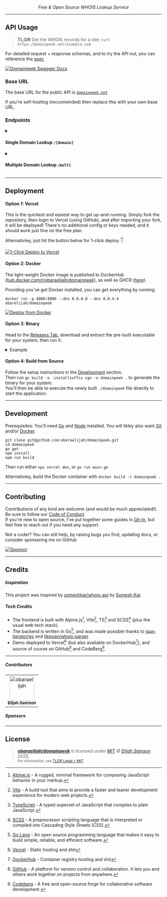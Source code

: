 <p align="center">
<i>Free & Open Source WHOIS Lookup Service</i>
<br />
</p>

---

## API Usage

> **TL;DR** Get the WHOIS records for a site: `curl https:/domainpeek.net/example.com`

For detailed request + response schemas, and to try the API out, you can reference the [spec](https://domainpeek.net/docs.html)

[![Domainpeek Swagger Docs](https://img.shields.io/badge/Swagger-Docs-85EA2D?style=for-the-badge&logo=swagger&labelColor=1b2744&link=https%3A%2F%2Fdomainpeek.net%2Fdocs.html)](https://domainpeek.net/docs.html)

### Base URL

The base URL for the public API is [`domainpeek.net`](https:/domainpeek.net)

If you're self-hosting (reccomended) then replace this with your own base URL.

### Endpoints

<details>
  <summary><h4>Single Domain Lookup <code>/[domain]</code></h4></summary>

- **URL**: `/[domain]`
- **Method**: `GET`
- **URL Params**: None
- **Success Response**:
  - **Code**: 200
  - **Content**: WHOIS data for the specified domain in JSON format.
- **Error Response**:
  - **Code**: 400 BAD REQUEST
  - **Content**: `{ "error": "Domain not specified" }`
  - **Code**: 404 NOT FOUND
  - **Content**: `{ "error": "Domain not found" }`
- **Sample Call**:

##### Command Line

```bash
curl https://domainpeek.net/example.com
```

##### JavaScript

```javascript
fetch('https://domainpeek.net/example.com')
  .then(response => response.json())
  .then(data => console.log(data))
  .catch(error => console.error('Error:', error));
```

##### Python

```python
import requests

response = requests.get('https://domainpeek.net/example.com')
if response.status_code == 200:
    print(response.json())
else:
    print("Error:", response.status_code)
```

</details>

<details>
  <summary><h4>Multiple Domain Lookup <code>/multi</code></h4></summary>

- **URL**: `/multi`
- **Method**: `GET`
- **Query Params**: 
  - **domains**: A comma-separated list of domains.
- **Success Response**:
  - **Code**: 200
  - **Content**: Array of WHOIS data for the specified domains in JSON format.
- **Error Response**:
  - **Code**: 400 BAD REQUEST
  - **Content**: `{ "error": "No domains specified" }`
  - **Code**: 500 INTERNAL SERVER ERROR
  - **Content**: `{ "error": "[error message]" }`
- **Sample Call**:

```
curl "https://domainpeek.com/multi?domains=example.com,example.net"
```

</details>

---

## Deployment

#### Option 1: Vercel

This is the quickest and easiest way to get up-and-running. Simply fork the repository, then login to Vercel (using GitHub), and after importing your fork, it will be deployed! There's no additional config or keys needed, and it should work just fine on the free plan.

Alternativley, just hit the button below for 1-click deploy 👇

[![1-Click Deploy to Vercel](https://img.shields.io/badge/Deploy-Vercel-ffffff?style=for-the-badge&logo=vercel&labelColor=1b2744&link=https%3A%2F%2Fdomainpeek.as93.net%2Fdocs.html)](https://vercel.com/new/clone?repository-url=https%3A%2F%2Fgithub.com%2Fobaraelijah%2Fdomainpeek&demo-title=domainpeek%20Demo&demo-url=https%3A%2F%2Fdomainpeek.as93.net&demo-image=https%3A%2F%2Fi.ibb.co%2FJ5r1zCP%2Fdomainpeek-square.png)

#### Option 2: Docker

The light-weight Docker image is published to DockerHub ([hub.docker.com/r/obaraelijah/domainpeek](https://hub.docker.com/r/obaraelijah/domainpeek)), as well as GHCR ([here](https://github.com/obaraelijah/domainpeek/pkgs/container/domainpeek)).

Providing you've got Docker installed, you can get everything by running:

```shell
docker run -p 8080:8080 --dns 8.8.8.8 --dns 8.8.4.4 obarelijah/domainpeek
```

[![Deploy from Docker](https://img.shields.io/badge/Deploy-Docker-2496ED?style=for-the-badge&logo=docker&labelColor=1b2744&link=https%3A%2F%2Fdomainpeek.as93.net%2Fdocs.html)](https://hub.docker.com/r/domainpeek/domainpeek)

#### Option 3: Binary

Head to the [Releases Tab](https://github.com/obaraelijah/domainpeek/releases), download and extract the pre-built executable for your system, then run it.

<details>

<summary>Example</summary>

If you're using the command line, you can do something like this<br>
Don't forget to update (v1.0) with the version number you want, and (linux-amd64) with your system's architecture.
  
```bash
# Download the binary for your system (from releases tab)
wget https://github.com/obaraelijah/domainpeek/releases/download/v0.9/domainpeek-v0.9-linux-amd64.tar.gz -O ./domainpeek.tar.gz

# Extract the compressed file
tar -xzvf domainpeek.tar.gz

# Make it executable
chmod +x domainpeek

# Run domainpeek!
./domainpeek
```

</details>

#### Option 4: Build from Source

Follow the setup instructions in the [Development](#development) section.<br>
Then run `go build -a -installsuffix cgo -o domainpeek .` to generate the binary for your system.<br>
You'll then be able to execute the newly built `./domainpeek` file directly to start the application.

---

## Development

Prerequisites: You'll need [Go](https://go.dev/) and [Node](https://nodejs.org/) installed. You will likley also want [Git](https://git-scm.com/) and/or [Docker](https://www.docker.com/).

```
git clone git@github.com:obaraelijah/domainpeek.git
cd domainpeek
go get
npm install
npm run build
```

Then run either `npx vercel dev`, or `go run main.go`

Alternativley, build the Docker container with `docker build -t domainpeek .`

---

## Contributing

Contributions of any kind are welcome (and would be much appreciated!). Be sure to follow our [Code of Conduct](https://github.com/obaraelijah/domainpeek/blob/main/.github/CODE_OF_CONDUCT.md).<br>
If you're new to open source, I've put together some guides in [Git-In](https://github.com/obaraelijah/git-into-open-source/), but feel free to reach out if you need any support.

Not a coder? You can still help, by raising bugs you find, updating docs, or consider sponsoring me on GitHub

[![Sponsor](https://img.shields.io/badge/Sponsor-obaraelijah-EA4AAA?style=for-the-badge&logo=githubsponsors&labelColor=1b2744&link=https%3A%2F%2Fgithub.com%2Fsponsors%2Fobaraelijah)](https://github.com/sponsors/obaraelijah)

---

## Credits

##### Inspiration
This project was inspired by [someshkar/whois-api](https://github.com/someshkar/whois-api) by [Somesh Kar](https://someshkar.com/).

##### Tech Credits
- The frontend is built with Alpine.js[^alpinejs], Vite[^vite], TS[^typescript] and SCSS[^scss] (plus the usual web tech stack).
- The backend is written in Go[^golang], and was made possible thanks to [json-iterator/go](https://github.com/json-iterator/go) and [likexian/whois-parser](https://github.com/likexian/whois-parser)
- Demo deployed to Vercel[^vercel] (but also available on DockerHub[^dockerhub]), and source of course on GitHub[^github] and CodeBerg[^codeberg].

[^alpinejs]: [Alpine.js](https://alpinejs.dev/) - A rugged, minimal framework for composing JavaScript behavior in your markup.
[^vite]: [Vite](https://vitejs.dev/) - A build tool that aims to provide a faster and leaner development experience for modern web projects.
[^typescript]: [TypeScript](https://www.typescriptlang.org/) - A typed superset of JavaScript that compiles to plain JavaScript.
[^scss]: [SCSS](https://sass-lang.com/) - A preprocessor scripting language that is interpreted or compiled into Cascading Style Sheets (CSS).
[^golang]: [Go Lang](https://golang.org/) - An open source programming language that makes it easy to build simple, reliable, and efficient software.
[^github]: [GitHub](https://github.com/) - A platform for version control and collaboration. It lets you and others work together on projects from anywhere.
[^codeberg]: [Codeberg](https://codeberg.org/) - A free and open-source forge for collaborative software development.
[^vercel]: [Vercel](https://vercel.com/) - Static hosting and shit
[^dockerhub]: [DockerHub](https://hub.docker.com/) - Container registry hosting and shit

****

##### Contributors

<!-- readme: contributors -start -->
<table>
<tr>
    <td align="center">
        <a href="https://github.com/obaraelijah">
            <img src="https://avatars.githubusercontent.com/u/1862727?v=4" width="80;" alt="obaraelijah"/>
            <br />
            <sub><b>Elijah Samson</b></sub>
        </a>
    </td></tr>
</table>
<!-- readme: contributors -end -->

##### Sponsors

<!-- readme: sponsors -start -->
<!-- readme: sponsors -end -->

---

## License

> _**[obaraelijah/domainpeek](https://github.com/obaraelijah/domainpeek)** is licensed under [MIT](https://github.com/obaraelijah/domainpeek/blob/HEAD/LICENSE) © [Elijah Samson](https://elijahobara.com) 2025._<br>
> <sup align="right">For information, see <a href="https://tldrlegal.com/license/mit-license">TLDR Legal > MIT</a></sup>


